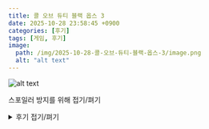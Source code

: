 ```yaml
---
title: 콜 오브 듀티 블랙 옵스 3
date: 2025-10-28 23:58:45 +0900
categories: [후기]
tags: [게임, 후기]
image:
  path: /img/2025-10-28-콜-오브-듀티-블랙-옵스-3/image.png
  alt: "alt text"
---
```



![alt text](/img/2025-10-28-콜-오브-듀티-블랙-옵스-3/image.png)

스포일러 방지를 위해 접기/펴기 

<details markdown="1">
<summary>후기 접기/펴기</summary>

콜 오브 듀티 시리즈는 고스트를 마지막으로 시리즈에 실망하며 손을 놓은 지 10년 정도가 지났다. 그 다음 작품부터는 아예 해보지 않았다.

모던 워페어 1, 2, 3과 월드 앳 워, 블랙 옵스 1, 2 로 이어지는 과거 시리즈들은 스토리 모드를 꽤 재미있게 즐겼었는데...

아마 어렸을 적 네이버 블로그들에 프라이스 프사를 쓰는 사람들이 종종 있던 것도 그 시절 콜 오브 듀티 시리즈의 게임성 덕분이 아니었을까?

10년만에 다시 이 게임 시리즈에 손을 댄 건 곧 배틀필드 6이 출시되기에 FPS 게임의 감을 되찾기 위해서였다.

배틀필드 6 출시 1주쯤 전에 스팀 게임 세일이 있었는데 그 때 고스트 이후의 콜 오브 듀티 시리즈들을 전부 구매했고, 차례로 캠페인을 클리어하려고 했다...

그러다 어영부영 엔딩을 보는 게 밀리긴 했는데, 그 사이에 나와버린 배틀필드 6이 영 재미가 없어서 상황이 좀 이상해지고 말았다.

이왕 구매한 시리즈인 이상 엔딩 정도는 봐두자. 그런 생각으로 블랙 옵스 3을 클리어.

고스트 이후로 시리즈의 스토리 모드에 대해 큰 기대를 하지 않고 있었는데, 오히려 그래서인지 스토리 모드를 그럭저럭 재미있게 즐긴 것 같다.

미래를 배경으로 한 SF 맛이 들어가있는 게 사람들한테는 호불호가 갈리겠지만 적당한 시간 죽이기용 액션 영화라고 생각하니 좋았고...

콜 오브 듀티 시리즈의 스토리 모드는 어지간하면 거기서 거기라고 생각했는데, 스토리 중간중간에 보스전 비슷한 게 계속 나오는 걸 보고 놀랐다!

밀려오는 로봇 군단을 움직이는 보스라거나, 거대 메카에 탑승한 보스, 레이저 조준기에 걸리지 않게 움직여야 하는 스나이퍼형 보스전이라거나...

특히 후반에 나오는 최종전 비스무리한 거대한 비행기 같은 걸 보고는 제작사가 기존 시리즈들과는 다른 새로운 자극을 주기 위해 신경썼다는 걸 느꼈다.

내가 FPS 게임에서 나오는 보스전을 이렇게 좋아할 줄이야! 나온 당시 평이 어땠을지는 잘 모르겠지만 앞으로 해볼 다음 시리즈들에서도 이런 게 있으면 좋겠다.

미션에 들고 갈 무기나 특성 커스터마이징도 이전 시리즈에서는 없던 요소라 배틀필드처럼 나만의 세팅을 만드는 맛이 있었다.

액션 영화를 볼 때 스토리에 대해서는 딱히 생각하지 않지만 그래도 스토리 모드를 클리어했으니 이야기에 대해서도 소감을 남기자면...

블랙 옵스 1처럼 반전을 주고 싶었던 건 이해하는데, 스토리가 게임 안에서 애매하게 끝난 채 인터넷을 찾아보게 만드는 건 좀 뇌절 같기도 하다.

그리고 낯선 기술들이 많은 SF 배경이다 보니 기존 시리즈들보단 몰입이 살짝 어려웠던 거? 과거 시리즈들은 딱 현대전이나 냉전 배경 특수부대 같은 맛이 있었으니까.

그 외의 아쉬웠던 점은 게임이 한글화되어있지 않아서 온통 영어였다는 점이랑 초반에 진행 불가 버그가 3번 정도 터져서 갑갑했다는 것 정도가 있다.

당분간 바쁘게 뭔가를 계속 만드느라 게임을 할 여유가 얼마나 생길까 모르겠지만 여유가 생기면 다음 시리즈도 해봐야지.

</details>
